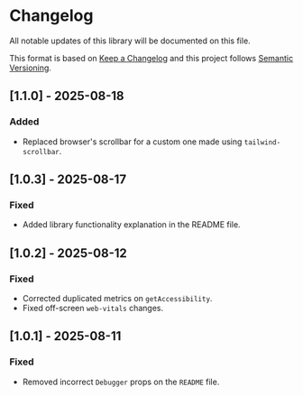 # Changelog

All notable updates of this library will be documented on this file.

This format is based on [Keep a Changelog](https://keepachangelog.com/1.0.0/)
and this project follows [Semantic Versioning](https://semver.org/spec/v2.0.0.html).

## [1.1.0] - 2025-08-18
### Added
- Replaced browser's scrollbar for a custom one made using `tailwind-scrollbar`.

## [1.0.3] - 2025-08-17
### Fixed
- Added library functionality explanation in the README file.

## [1.0.2] - 2025-08-12
### Fixed
- Corrected duplicated metrics on `getAccessibility`.
- Fixed off-screen `web-vitals` changes.

## [1.0.1] - 2025-08-11
### Fixed
- Removed incorrect `Debugger` props on the `README` file.
